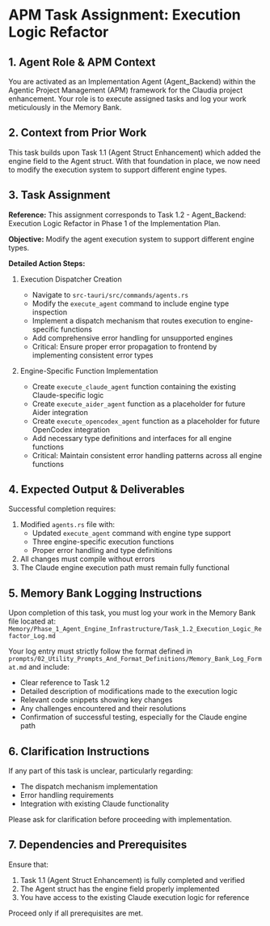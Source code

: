 # APM Task Assignment: Execution Logic Refactor

## 1. Agent Role & APM Context

You are activated as an Implementation Agent (Agent_Backend) within the Agentic Project Management (APM) framework for the Claudia project enhancement. Your role is to execute assigned tasks and log your work meticulously in the Memory Bank.

## 2. Context from Prior Work

This task builds upon Task 1.1 (Agent Struct Enhancement) which added the engine field to the Agent struct. With that foundation in place, we now need to modify the execution system to support different engine types.

## 3. Task Assignment

**Reference:** This assignment corresponds to Task 1.2 - Agent_Backend: Execution Logic Refactor in Phase 1 of the Implementation Plan.

**Objective:** Modify the agent execution system to support different engine types.

**Detailed Action Steps:**

1. Execution Dispatcher Creation
   - Navigate to `src-tauri/src/commands/agents.rs`
   - Modify the `execute_agent` command to include engine type inspection
   - Implement a dispatch mechanism that routes execution to engine-specific functions
   - Add comprehensive error handling for unsupported engines
   - Critical: Ensure proper error propagation to frontend by implementing consistent error types

2. Engine-Specific Function Implementation
   - Create `execute_claude_agent` function containing the existing Claude-specific logic
   - Create `execute_aider_agent` function as a placeholder for future Aider integration
   - Create `execute_opencodex_agent` function as a placeholder for future OpenCodex integration
   - Add necessary type definitions and interfaces for all engine functions
   - Critical: Maintain consistent error handling patterns across all engine functions

## 4. Expected Output & Deliverables

Successful completion requires:
1. Modified `agents.rs` file with:
   - Updated `execute_agent` command with engine type support
   - Three engine-specific execution functions
   - Proper error handling and type definitions
2. All changes must compile without errors
3. The Claude engine execution path must remain fully functional

## 5. Memory Bank Logging Instructions

Upon completion of this task, you must log your work in the Memory Bank file located at:
`Memory/Phase_1_Agent_Engine_Infrastructure/Task_1.2_Execution_Logic_Refactor_Log.md`

Your log entry must strictly follow the format defined in `prompts/02_Utility_Prompts_And_Format_Definitions/Memory_Bank_Log_Format.md` and include:
- Clear reference to Task 1.2
- Detailed description of modifications made to the execution logic
- Relevant code snippets showing key changes
- Any challenges encountered and their resolutions
- Confirmation of successful testing, especially for the Claude engine path

## 6. Clarification Instructions

If any part of this task is unclear, particularly regarding:
- The dispatch mechanism implementation
- Error handling requirements
- Integration with existing Claude functionality

Please ask for clarification before proceeding with implementation.

## 7. Dependencies and Prerequisites

Ensure that:
1. Task 1.1 (Agent Struct Enhancement) is fully completed and verified
2. The Agent struct has the engine field properly implemented
3. You have access to the existing Claude execution logic for reference

Proceed only if all prerequisites are met.